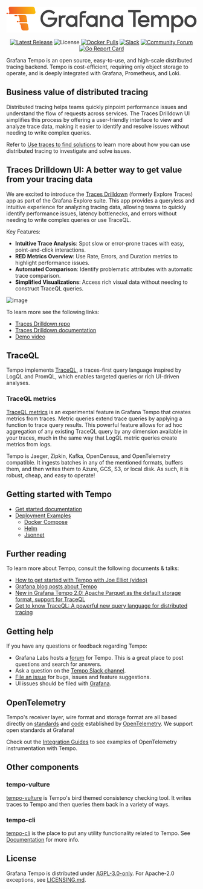 <p align="center"><img src="docs/sources/tempo/logo_and_name.png" alt="Tempo Logo"></p>
<p align="center">
  <a href="https://github.com/grafana/tempo/releases"><img src="https://img.shields.io/github/v/release/grafana/tempo?display_name=tag&sort=semver" alt="Latest Release"/></a>
  <img src="https://img.shields.io/github/license/grafana/tempo" alt="License" />
  <a href="https://hub.docker.com/r/grafana/tempo/tags"><image src="https://img.shields.io/docker/pulls/grafana/tempo" alt="Docker Pulls"/></a>
  <a href="https://grafana.slack.com/archives/C01D981PEE5"><img src="https://img.shields.io/badge/join%20slack-%23tempo-brightgreen.svg" alt="Slack" /></a>
  <a href="https://community.grafana.com/c/grafana-tempo/40"><img src="https://img.shields.io/badge/discuss-tempo%20forum-orange.svg" alt="Community Forum" /></a>
  <a href="https://goreportcard.com/report/github.com/grafana/tempo"><img src="https://goreportcard.com/badge/github.com/grafana/tempo" alt="Go Report Card" /></a>
</p>

Grafana Tempo is an open source, easy-to-use, and high-scale distributed tracing backend. Tempo is cost-efficient, requiring only object storage to operate, and is deeply integrated with Grafana, Prometheus, and Loki.


## Business value of distributed tracing

Distributed tracing helps teams quickly pinpoint performance issues and understand the flow of requests across services. The Traces Drilldown UI simplifies this process by offering a user-friendly interface to view and analyze trace data, making it easier to identify and resolve issues without needing to write complex queries.

Refer to [Use traces to find solutions](https://grafana.com/docs/tempo/latest/introduction/solutions-with-traces/) to learn more about how you can use distributed tracing to investigate and solve issues.

## Traces Drilldown UI: A better way to get value from your tracing data
We are excited to introduce the [Traces Drilldown](https://github.com/grafana/traces-drilldown) (formerly Explore Traces) app as part of the Grafana Explore suite. This app provides a queryless and intuitive experience for analyzing tracing data, allowing teams to quickly identify performance issues, latency bottlenecks, and errors without needing to write complex queries or use TraceQL.

Key Features:
- **Intuitive Trace Analysis**: Spot slow or error-prone traces with easy, point-and-click interactions.
- **RED Metrics Overview**: Use Rate, Errors, and Duration metrics to highlight performance issues.
- **Automated Comparison**: Identify problematic attributes with automatic trace comparison.
- **Simplified Visualizations**: Access rich visual data without needing to construct TraceQL queries.

![image](https://github.com/user-attachments/assets/991205df-1b27-489f-8ef0-1a05ee158996)

To learn more see the following links:
- [Traces Drilldown repo](https://github.com/grafana/traces-drilldown)
- [Traces Drilldown documentation](https://grafana.com/docs/grafana/latest/explore/simplified-exploration/traces/)
- [Demo video](https://www.youtube.com/watch?v=a3uB1C2oHA4)

## TraceQL

Tempo implements [TraceQL](https://grafana.com/docs/tempo/latest/traceql/), a traces-first query language inspired by LogQL and PromQL, which enables targeted queries or rich UI-driven analyses.

### TraceQL metrics

[TraceQL metrics](https://grafana.com/docs/tempo/latest/traceql/metrics-queries/) is an experimental feature in Grafana Tempo that creates metrics from traces. Metric queries extend trace queries by applying a function to trace query results. This powerful feature allows for ad hoc aggregation of any existing TraceQL query by any dimension available in your traces, much in the same way that LogQL metric queries create metrics from logs.

Tempo is Jaeger, Zipkin, Kafka, OpenCensus, and OpenTelemetry compatible. It ingests batches in any of the mentioned formats, buffers them, and then writes them to Azure, GCS, S3, or local disk. As such, it is robust, cheap, and easy to operate!

## Getting started with Tempo

- [Get started documentation](https://grafana.com/docs/tempo/latest/getting-started/)
- [Deployment Examples](./example)
  - [Docker Compose](./example/docker-compose)
  - [Helm](./example/helm)
  - [Jsonnet](./example/tk)

## Further reading

To learn more about Tempo, consult the following documents & talks:

- [How to get started with Tempo with Joe Elliot (video)](https://www.youtube.com/watch?v=zDrA7Ly3ovU)
- [Grafana blog posts about Tempo](https://grafana.com/tags/tempo/)
- [New in Grafana Tempo 2.0: Apache Parquet as the default storage format, support for TraceQL][tempo_20_announce]
- [Get to know TraceQL: A powerful new query language for distributed tracing][traceql-post]

[tempo_20_announce]: https://grafana.com/blog/2023/02/01/new-in-grafana-tempo-2.0-apache-parquet-as-the-default-storage-format-support-for-traceql/
[traceql-post]: https://grafana.com/blog/2023/02/07/get-to-know-traceql-a-powerful-new-query-language-for-distributed-tracing/

## Getting help

If you have any questions or feedback regarding Tempo:

- Grafana Labs hosts a [forum](https://community.grafana.com/c/grafana-tempo/40) for Tempo. This is a great place to post questions and search for answers.
- Ask a question on the [Tempo Slack channel](https://grafana.slack.com/archives/C01D981PEE5).
- [File an issue](https://github.com/grafana/tempo/issues/new/choose) for bugs, issues and feature suggestions.
- UI issues should be filed with [Grafana](https://github.com/grafana/grafana/issues/new/choose).

## OpenTelemetry

Tempo's receiver layer, wire format and storage format are all based directly on [standards](https://github.com/open-telemetry/opentelemetry-proto) and [code](https://github.com/open-telemetry/opentelemetry-collector) established by [OpenTelemetry](https://opentelemetry.io/).  We support open standards at Grafana!

Check out the [Integration Guides](https://grafana.com/docs/tempo/latest/guides/instrumentation/) to see examples of OpenTelemetry instrumentation with Tempo.

## Other components

### tempo-vulture
[tempo-vulture](https://github.com/grafana/tempo/tree/main/cmd/tempo-vulture) is Tempo's bird themed consistency checking tool.  It writes traces to Tempo and then queries them back in a variety of ways.

### tempo-cli
[tempo-cli](https://github.com/grafana/tempo/tree/main/cmd/tempo-cli) is the place to put any utility functionality related to Tempo. See [Documentation](https://grafana.com/docs/tempo/latest/operations/tempo_cli/) for more info.

## License

Grafana Tempo is distributed under [AGPL-3.0-only](LICENSE). For Apache-2.0 exceptions, see [LICENSING.md](LICENSING.md).
